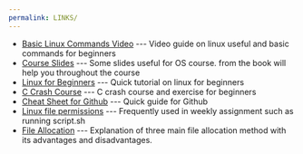 ```yaml
---
permalink: LINKS/
---
```

- [Basic Linux Commands Video](https://www.youtube.com/watch?v=IVquJh3DXUA) --- Video guide on linux useful and basic commands for beginners
- [Course Slides](https://www.os-book.com/OS10/slide-dir/) --- Some slides useful for OS course. from the book will help you throughout the course
- [Linux for Beginners](https://www.youtube.com/watch?v=ROjZy1WbCIA) --- Quick tutorial on linux for beginners
- [C Crash Course](https://www.youtube.com/watch?v=KJgsSFOSQv0) --- C crash course and exercise for beginners
- [Cheat Sheet for Github](https://education.github.com/git-cheat-sheet-education.pdf) --- Quick guide for Github
- [Linux file permissions](https://www.howtogeek.com/67987/htg-explains-how-do-linux-file-permissions-work/) --- Frequently used in weekly assignment such as running script.sh
- [File Allocation](https://www.geeksforgeeks.org/file-allocation-methods/) --- Explanation of three main file allocation method with its advantages and disadvantages.

